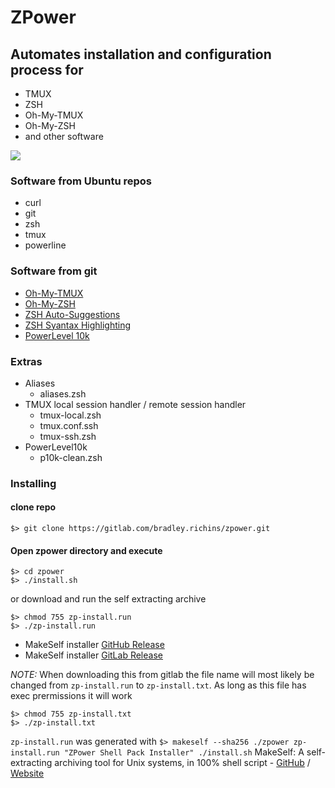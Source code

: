 # ZPower

## Automates installation and configuration process for #
- TMUX
- ZSH
- Oh-My-TMUX
- Oh-My-ZSH
- and other software

![](https://gitlab.com/bradley.richins/zpower/raw/master/Screenshot.png)

### Software from Ubuntu repos #
- curl
- git
- zsh
- tmux
- powerline

### Software from git #
- [Oh-My-TMUX](https://github.com/gpakosz/.tmux.git)
- [Oh-My-ZSH](https://github.com/robbyrussell/oh-my-zsh.git)
- [ZSH Auto-Suggestions](https://github.com/zsh-users/zsh-autosuggestions.git)
- [ZSH Syantax Highlighting](https://github.com/zsh-users/zsh-syntax-highlighting.git)
- [PowerLevel 10k](https://github.com/romkatv/powerlevel10k)

### Extras #
- Aliases
  - aliases.zsh
- TMUX local session handler / remote session handler
  - tmux-local.zsh
  - tmux.conf.ssh
  - tmux-ssh.zsh
- PowerLevel10k
  - p10k-clean.zsh

### Installing #

#### clone repo #
```
$> git clone https://gitlab.com/bradley.richins/zpower.git
```

#### Open zpower directory and execute #
```
$> cd zpower
$> ./install.sh
```

or download and run the self extracting archive
```
$> chmod 755 zp-install.run
$> ./zp-install.run
```

- MakeSelf installer [GitHub Release](https://github.com/RaumXV/zpower/releases/download/v1.1/zp-install.run)
- MakeSelf installer [GitLab Release](https://gitlab.com/bradley.richins/zpower/-/raw/master/zp-install.run?inline=false)

_NOTE:_ When downloading this from gitlab the file name will most likely be changed from `zp-install.run` to `zp-install.txt`. As long as this file has exec prermissions it will work

```
$> chmod 755 zp-install.txt
$> ./zp-install.txt
```

`zp-install.run` was generated with `$> makeself --sha256 ./zpower zp-install.run "ZPower Shell Pack Installer" ./install.sh`
MakeSelf: A self-extracting archiving tool for Unix systems, in 100% shell script - [GitHub](https://github.com/megastep/makeself) / [Website](https://makeself.io/)

